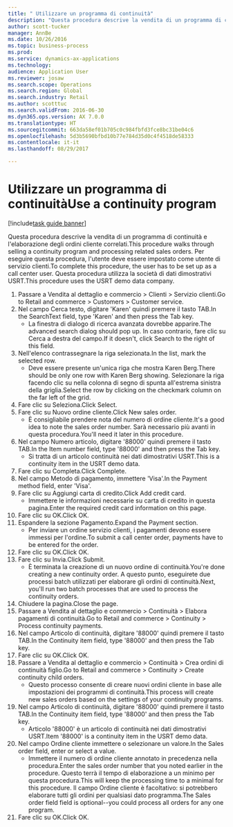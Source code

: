 ```yaml
--- 
title: " Utilizzare un programma di continuità"
description: "Questa procedura descrive la vendita di un programma di continuità e l'elaborazione degli ordini cliente correlati."
author: scott-tucker
manager: AnnBe
ms.date: 10/26/2016
ms.topic: business-process
ms.prod: 
ms.service: dynamics-ax-applications
ms.technology: 
audience: Application User
ms.reviewer: josaw
ms.search.scope: Operations
ms.search.region: Global
ms.search.industry: Retail
ms.author: scotttuc
ms.search.validFrom: 2016-06-30
ms.dyn365.ops.version: AX 7.0.0
ms.translationtype: HT
ms.sourcegitcommit: 663da58ef01b705c0c984fbfd3fce8bc31be04c6
ms.openlocfilehash: 5d3b5690bfbd10b77e784d35d0c4f4518de58333
ms.contentlocale: it-it
ms.lasthandoff: 08/29/2017

---
```

# <a name="use-a-continuity-program"></a><span data-ttu-id="396b5-103"> Utilizzare un programma di continuità</span><span class="sxs-lookup"><span data-stu-id="396b5-103">Use a continuity program</span></span>

[!include[task guide banner](../includes/task-guide-banner.md)]

<span data-ttu-id="396b5-104">Questa procedura descrive la vendita di un programma di continuità e l'elaborazione degli ordini cliente correlati.</span><span class="sxs-lookup"><span data-stu-id="396b5-104">This procedure walks through selling a continuity program and processing related sales orders.</span></span> <span data-ttu-id="396b5-105">Per eseguire questa procedura, l'utente deve essere impostato come utente di servizio clienti.</span><span class="sxs-lookup"><span data-stu-id="396b5-105">To complete this procedure, the user has to be set up as a call center user.</span></span> <span data-ttu-id="396b5-106">Questa procedura utilizza la società di dati dimostrativi USRT.</span><span class="sxs-lookup"><span data-stu-id="396b5-106">This procedure uses the USRT demo data company.</span></span>

1. <span data-ttu-id="396b5-107">Passare a Vendita al dettaglio e commercio > Clienti > Servizio clienti.</span><span class="sxs-lookup"><span data-stu-id="396b5-107">Go to Retail and commerce > Customers > Customer service.</span></span>
2. <span data-ttu-id="396b5-108">Nel campo Cerca testo, digitare 'Karen' quindi premere il tasto TAB.</span><span class="sxs-lookup"><span data-stu-id="396b5-108">In the SearchText field, type 'Karen' and then press the Tab key.</span></span>
    * <span data-ttu-id="396b5-109">La finestra di dialogo di ricerca avanzata dovrebbe apparire.</span><span class="sxs-lookup"><span data-stu-id="396b5-109">The advanced search dialog should pop up.</span></span> <span data-ttu-id="396b5-110">In caso contrario, fare clic su Cerca a destra del campo.</span><span class="sxs-lookup"><span data-stu-id="396b5-110">If it doesn't, click Search to the right of this field.</span></span>  
3. <span data-ttu-id="396b5-111">Nell'elenco contrassegnare la riga selezionata.</span><span class="sxs-lookup"><span data-stu-id="396b5-111">In the list, mark the selected row.</span></span>
    * <span data-ttu-id="396b5-112">Deve essere presente un'unica riga che mostra Karen Berg.</span><span class="sxs-lookup"><span data-stu-id="396b5-112">There should be only one row with Karen Berg showing.</span></span> <span data-ttu-id="396b5-113">Selezionare la riga facendo clic su nella colonna di segno di spunta all'estrema sinistra della griglia.</span><span class="sxs-lookup"><span data-stu-id="396b5-113">Select the row by clicking on the checkmark column on the far left of the grid.</span></span>  
4. <span data-ttu-id="396b5-114">Fare clic su Seleziona.</span><span class="sxs-lookup"><span data-stu-id="396b5-114">Click Select.</span></span>
5. <span data-ttu-id="396b5-115">Fare clic su Nuovo ordine cliente.</span><span class="sxs-lookup"><span data-stu-id="396b5-115">Click New sales order.</span></span>
    * <span data-ttu-id="396b5-116">È consigliabile prendere nota del numero di ordine cliente.</span><span class="sxs-lookup"><span data-stu-id="396b5-116">It's a good idea to note the sales order number.</span></span> <span data-ttu-id="396b5-117">Sarà necessario più avanti in questa procedura.</span><span class="sxs-lookup"><span data-stu-id="396b5-117">You'll need it later in this procedure.</span></span>  
6. <span data-ttu-id="396b5-118">Nel campo Numero articolo, digitare '88000' quindi premere il tasto TAB.</span><span class="sxs-lookup"><span data-stu-id="396b5-118">In the Item number field, type '88000' and then press the Tab key.</span></span>
    * <span data-ttu-id="396b5-119">Si tratta di un articolo continuità nei dati dimostrativi USRT.</span><span class="sxs-lookup"><span data-stu-id="396b5-119">This is a continuity item in the USRT demo data.</span></span>  
7. <span data-ttu-id="396b5-120">Fare clic su Completa.</span><span class="sxs-lookup"><span data-stu-id="396b5-120">Click Complete.</span></span>
8. <span data-ttu-id="396b5-121">Nel campo Metodo di pagamento, immettere 'Visa'.</span><span class="sxs-lookup"><span data-stu-id="396b5-121">In the Payment method field, enter 'Visa'.</span></span>
9. <span data-ttu-id="396b5-122">Fare clic su Aggiungi carta di credito.</span><span class="sxs-lookup"><span data-stu-id="396b5-122">Click Add credit card.</span></span>
    * <span data-ttu-id="396b5-123">Immettere le informazioni necessarie su carta di credito in questa pagina.</span><span class="sxs-lookup"><span data-stu-id="396b5-123">Enter the required credit card information on this page.</span></span>  
10. <span data-ttu-id="396b5-124">Fare clic su OK.</span><span class="sxs-lookup"><span data-stu-id="396b5-124">Click OK.</span></span>
11. <span data-ttu-id="396b5-125">Espandere la sezione Pagamento.</span><span class="sxs-lookup"><span data-stu-id="396b5-125">Expand the Payment section.</span></span>
    * <span data-ttu-id="396b5-126">Per inviare un ordine servizio clienti, i pagamenti devono essere immessi per l'ordine.</span><span class="sxs-lookup"><span data-stu-id="396b5-126">To submit a call center order, payments have to be entered for the order.</span></span>  
12. <span data-ttu-id="396b5-127">Fare clic su OK.</span><span class="sxs-lookup"><span data-stu-id="396b5-127">Click OK.</span></span>
13. <span data-ttu-id="396b5-128">Fare clic su Invia.</span><span class="sxs-lookup"><span data-stu-id="396b5-128">Click Submit.</span></span>
    * <span data-ttu-id="396b5-129">È terminata la creazione di un nuovo ordine di continuità.</span><span class="sxs-lookup"><span data-stu-id="396b5-129">You're done creating a new continuity order.</span></span> <span data-ttu-id="396b5-130">A questo punto, eseguirete due processi batch utilizzati per elaborare gli ordini di continuità.</span><span class="sxs-lookup"><span data-stu-id="396b5-130">Next, you'll run two batch processes that are used to process the continuity orders.</span></span>  
14. <span data-ttu-id="396b5-131">Chiudere la pagina.</span><span class="sxs-lookup"><span data-stu-id="396b5-131">Close the page.</span></span>
15. <span data-ttu-id="396b5-132">Passare a Vendita al dettaglio e commercio > Continuità > Elabora pagamenti di continuità.</span><span class="sxs-lookup"><span data-stu-id="396b5-132">Go to Retail and commerce > Continuity > Process continuity payments.</span></span>
16. <span data-ttu-id="396b5-133">Nel campo Articolo di continuità, digitare '88000' quindi premere il tasto TAB.</span><span class="sxs-lookup"><span data-stu-id="396b5-133">In the Continuity item field, type '88000' and then press the Tab key.</span></span>
17. <span data-ttu-id="396b5-134">Fare clic su OK.</span><span class="sxs-lookup"><span data-stu-id="396b5-134">Click OK.</span></span>
18. <span data-ttu-id="396b5-135">Passare a Vendita al dettaglio e commercio > Continuità > Crea ordini di continuità figlio.</span><span class="sxs-lookup"><span data-stu-id="396b5-135">Go to Retail and commerce > Continuity > Create continuity child orders.</span></span>
    * <span data-ttu-id="396b5-136">Questo processo consente di creare nuovi ordini cliente in base alle impostazioni dei programmi di continuità.</span><span class="sxs-lookup"><span data-stu-id="396b5-136">This process will create new sales orders based on the settings of your continuity programs.</span></span>  
19. <span data-ttu-id="396b5-137">Nel campo Articolo di continuità, digitare '88000' quindi premere il tasto TAB.</span><span class="sxs-lookup"><span data-stu-id="396b5-137">In the Continuity item field, type '88000' and then press the Tab key.</span></span>
    * <span data-ttu-id="396b5-138">Articolo '88000' è un articolo di continuità nei dati dimostrativi USRT.</span><span class="sxs-lookup"><span data-stu-id="396b5-138">Item '88000' is a continuity item in the USRT demo data.</span></span>  
20. <span data-ttu-id="396b5-139">Nel campo Ordine cliente immettere o selezionare un valore.</span><span class="sxs-lookup"><span data-stu-id="396b5-139">In the Sales order field, enter or select a value.</span></span>
    * <span data-ttu-id="396b5-140">Immettere il numero di ordine cliente annotato in precedenza nella procedura.</span><span class="sxs-lookup"><span data-stu-id="396b5-140">Enter the sales order number that you noted earlier in the procedure.</span></span> <span data-ttu-id="396b5-141">Questo terrà il tempo di elaborazione a un minimo per questa procedura.</span><span class="sxs-lookup"><span data-stu-id="396b5-141">This will keep the processing time to a minimal for this procedure.</span></span> <span data-ttu-id="396b5-142">Il campo Ordine cliente è facoltativo: si potrebbero elaborare tutti gli ordini per qualsiasi dato programma.</span><span class="sxs-lookup"><span data-stu-id="396b5-142">The Sales order field field is optional--you could process all orders for any one program.</span></span>  
21. <span data-ttu-id="396b5-143">Fare clic su OK.</span><span class="sxs-lookup"><span data-stu-id="396b5-143">Click OK.</span></span>


